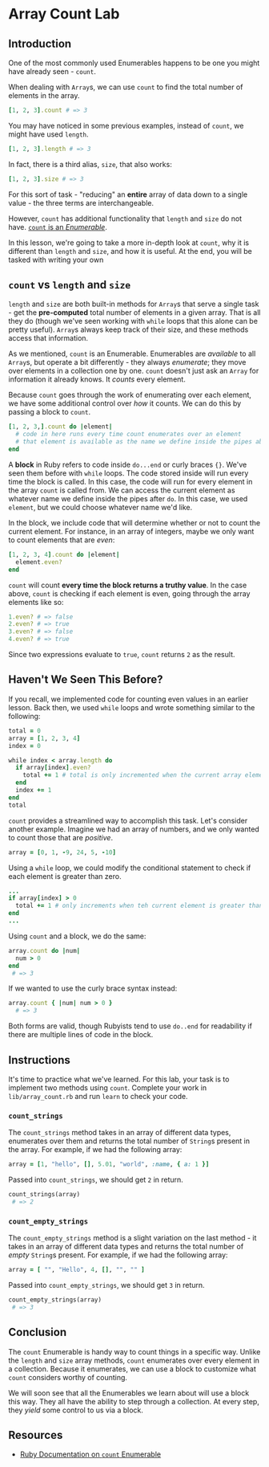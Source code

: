# Array Count Lab

## Introduction

One of the most commonly used Enumerables happens to be one you might have
already seen - `count`.

When dealing with `Array`s, we can use `count` to find the total number of
elements in the array.

```rb
[1, 2, 3].count # => 3
```

You may have noticed in some previous examples, instead of `count`, we might
have used `length`.

```rb
[1, 2, 3].length # => 3
```

In fact, there is a third alias, `size`, that also works:

```rb
[1, 2, 3].size # => 3
```

For this sort of task - "reducing" an **entire** array of data down to a single
value - the three terms are interchangeable.

However, `count` has additional functionality that `length` and `size` do not
have. [`count` is an _Enumerable_][count].

In this lesson, we're going to take a more in-depth look at `count`, why it is
different than `length` and `size`, and how it is useful. At the end, you will
be tasked with writing your own

## `count` vs `length` and `size`

`length` and `size` are both built-in methods for `Array`s that serve a single
task - get the **pre-computed** total number of elements in a given array. That
is all they do (though we've seen working with `while` loops that this alone can
be pretty useful). `Array`s always keep track of their size, and these methods
access that information.

As we mentioned, `count` is an Enumerable. Enumerables are _available_ to all
`Array`s, but operate a bit differently - they always _enumerate_; they move
over elements in a collection one by one. `count` doesn't just ask an `Array` for
information it already knows. It _counts_ every element.

Because `count` goes through the work of enumerating over each element, we have
some additional control over _how_ it counts. We can do this by passing a
block to `count`.

```rb
[1, 2, 3,].count do |element|
  # code in here runs every time count enumerates over an element
  # that element is available as the name we define inside the pipes above
end
```

A **block** in Ruby refers to code inside `do...end` or curly braces `{}`. We've
seen them before with `while` loops. The code stored inside will run every time
the block is called. In this case, the code will run for every element in the
array `count` is called from. We can access the current element as whatever name
we define inside the pipes after `do`. In this case, we used `element`, but we
could choose whatever name we'd like.

In the block, we include code that will determine whether or not to count the
current element. For instance, in an array of integers, maybe we only want to
count elements that are _even_:

```rb
[1, 2, 3, 4].count do |element|
  element.even?
end
```

`count` will count **every time the block returns a truthy value**. In the case
above, `count` is checking if each element is even, going through the array
elements like so:

```rb
1.even? # => false
2.even? # => true
3.even? # => false
4.even? # => true
```

Since two expressions evaluate to `true`, `count` returns `2` as
the result.

## Haven't We Seen This Before?

If you recall, we implemented code for counting even values in an earlier
lesson. Back then, we used `while` loops and wrote something similar to the
following:

```rb
total = 0
array = [1, 2, 3, 4]
index = 0

while index < array.length do
  if array[index].even?
    total += 1 # total is only incremented when the current array element is even
  end
  index += 1
end
total
```

`count` provides a streamlined way to accomplish this task. Let's consider
another example. Imagine we had an array of numbers, and we only wanted to count
those that are _positive_.

```rb
array = [0, 1, -9, 24, 5, -10]
```

Using a `while` loop, we could modify the conditional statement to check if each
element is greater than zero.

```rb
...
if array[index] > 0
  total += 1 # only increments when teh current element is greater than zero
end
...
```

Using `count` and a block, we do the same:

```rb
array.count do |num|
  num > 0
end
 # => 3
```

If we wanted to use the curly brace syntax instead:

```rb
array.count { |num| num > 0 }
  # => 3
```

Both forms are valid, though Rubyists tend to use `do..end` for readability if
there are multiple lines of code in the block.

## Instructions

It's time to practice what we've learned. For this lab, your task is to
implement two methods using `count`. Complete your work in `lib/array_count.rb`
and run `learn` to check your code.

### `count_strings`

The `count_strings` method takes in an array of different data types, enumerates
over them and returns the total number of `String`s present in the array. For
example, if we had the following array:

```rb
array = [1, "hello", [], 5.01, "world", :name, { a: 1 }]
```

Passed into `count_strings`, we should get `2` in return.

```rb
count_strings(array)
 # => 2
```

### `count_empty_strings`

The `count_empty_strings` method is a slight variation on the last method - it
takes in an array of different data types and returns the total number of
_empty_ `String`s present. For example, if we had the
following array:

```rb
array = [ "", "Hello", 4, [], "", "" ]
```

Passed into `count_empty_strings`, we should get `3` in return.

```rb
count_empty_strings(array)
 # => 3
```

## Conclusion

The `count` Enumerable is handy way to count things in a specific way. Unlike
the `length` and `size` array methods, `count` enumerates over every element in
a collection. Because it enumerates, we can use a block to customize
what `count` considers worthy of counting.

We will soon see that all the Enumerables we learn about will use a block this
way. They all have the ability to step through a collection. At every step, they
_yield_ some control to us via a block.

## Resources

- [Ruby Documentation on `count` Enumerable][count]

[count]: https://ruby-doc.org/core-2.7.0/Enumerable.html#method-i-count
